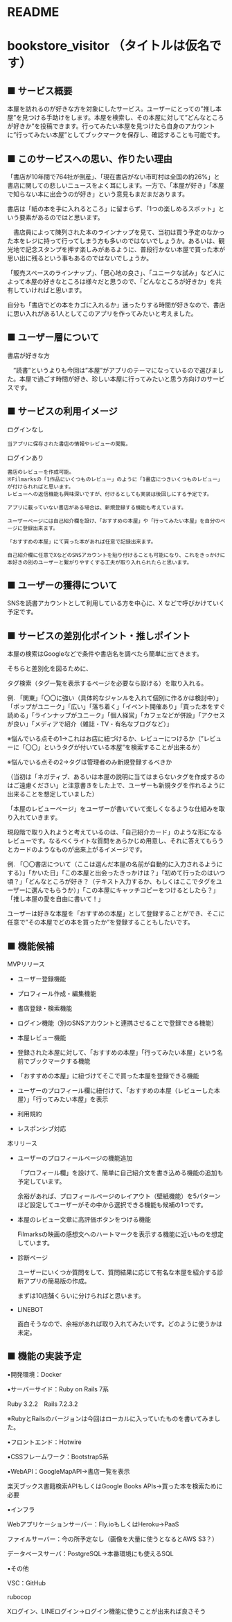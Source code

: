 # README

# bookstore_visitor （タイトルは仮名です）

## ■ サービス概要

本屋を訪れるのが好きな方を対象にしたサービス。ユーザーにとっての”推し本屋”を見つける手助けをします。本屋を検索し、その本屋に対して”どんなところが好きか”を投稿できます。行ってみたい本屋を見つけたら自身のアカウントに”行ってみたい本屋”としてブックマークを保存し、確認することも可能です。

## ■ このサービスへの思い、作りたい理由

「書店が10年間で764社が倒産」、「現在書店がない市町村は全国の約26%」と書店に関しての悲しいニュースをよく耳にします。一方で、「本屋が好き」「本屋で知らない本に出会うのが好き」という意見もまだまだあります。

書店は「紙の本を手に入れるところ」に留まらず、「1つの楽しめるスポット」という要素があるのではと思います。

　書店員によって陳列された本のラインナップを見て、当初は買う予定のなかった本をレジに持って行ってしまう方も多いのではないでしょうか。あるいは、観光地で記念スタンプを押す楽しみがあるように、普段行かない本屋で買った本が思い出に残るという事もあるのではないでしょうか。

「販売スペースのラインナップ」、「居心地の良さ」、「ユニークな試み」など人によって本屋の好きなところは様々だと思うので、「どんなところが好きか」を共有していければと思います。

自分も「書店でどの本をカゴに入れるか」迷ったりする時間が好きなので、書店に思い入れがある1人としてこのアプリを作ってみたいと考えました。

## ■ ユーザー層について

書店が好きな方

　”読書”というよりも今回は”本屋”がアプリのテーマになっているので選びました。本屋で過ごす時間が好き、珍しい本屋に行ってみたいと思う方向けのサービスです。

## ■ サービスの利用イメージ

ログインなし

    当アプリに保存された書店の情報やレビューの閲覧。

ログインあり

    書店のレビューを作成可能。
    ※Filmarksの「1作品にいくつものレビュー」のように「1書店につきいくつものレビュー」が付けられればと思います。
    レビューへの返信機能も興味深いですが、付けるとしても実装は後回しにする予定です。

    アプリに載っていない書店がある場合は、新規登録する機能も考えています。

    ユーザーページには自己紹介欄を設け、「おすすめの本屋」や「行ってみたい本屋」を自分のページに登録出来ます。

    「おすすめの本屋」にて買った本があれば任意で記録出来ます。

    自己紹介欄に任意でXなどのSNSアカウントを貼り付けることも可能になり、これをきっかけに本好きの別のユーザーと繋がりやすくする工夫が取り入れられたらと思います。

## ■ ユーザーの獲得について

SNSを読書アカウントとして利用している方を中心に、X などで呼びかけていく予定です。

## ■ サービスの差別化ポイント・推しポイント

本屋の検索はGoogleなどで条件や書店名を調べたら簡単に出てきます。

そちらと差別化を図るために、

タグ検索（タグ一覧を表示するページを必要なら設ける）を取り入れる。

例. 「関東」「〇〇に強い（具体的なジャンルを入れて個別に作るかは検討中）」「ポップがユニーク」「広い」「落ち着く」「イベント開催あり」「買った本をすぐ読める」「ラインナップがユニーク」「個人経営」「カフェなどが併設」「アクセスが良い」「メディアで紹介（雑誌・TV・有名なブログなど）」

※悩んでいる点その1→これはお店に紐づけるか、レビューにつけるか（”レビューに「〇〇」というタグが付いている本屋”を検索することが出来るか）

※悩んでいる点その2→タグは管理者のみ新規登録するべきか

（当初は「ネガティブ、あるいは本屋の説明に当てはまらないタグを作成するのはご遠慮ください」と注意書きをした上で、ユーザーも新規タグを作れるように出来ることを想定していました）

「本屋のレビューページ」をユーザーが書いていて楽しくなるような仕組みを取り入れていきます。

現段階で取り入れようと考えているのは、「自己紹介カード」のような形になるレビューです。なるべくライトな質問をあらかじめ用意し、それに答えてもらうとカードのようなものが出来上がるイメージです。

例. 「〇〇書店について（ここは選んだ本屋の名前が自動的に入力されるようにする）」「かいた日」「この本屋と出会ったきっかけは？」「初めて行ったのはいつ頃？」「どんなところが好き？（テキスト入力するか、もしくはここでタグをユーザーに選んでもらうか）」「この本屋にキャッチコピーをつけるとしたら？」「推し本屋の愛を自由に書いて！」

ユーザーは好きな本屋を「おすすめの本屋」として登録することができ、そこに任意で”その本屋でどの本を買ったか”を登録することもしたいです。

## ■ 機能候補

MVPリリース

- ユーザー登録機能

- プロフィール作成・編集機能

- 書店登録・検索機能

- ログイン機能（別のSNSアカウントと連携させることで登録できる機能）

- 本屋レビュー機能

- 登録された本屋に対して、「おすすめの本屋」「行ってみたい本屋」という名前でブックマークする機能

- 「おすすめの本屋」に紐づけてそこで買った本屋を登録できる機能

- ユーザーのプロフィール欄に紐付けて、「おすすめの本屋（レビューした本屋）」「行ってみたい本屋」を表示

- 利用規約

- レスポンシブ対応



本リリース

- ユーザーのプロフィールページの機能追加


    「プロフィール欄」を設けて、簡単に自己紹介文を書き込める機能の追加も予定しています。

    余裕があれば、プロフィールページのレイアウト（壁紙機能）を5パターンほど設定してユーザーがその中から選択できる機能も候補の1つです。

- 本屋のレビュー文章に高評価ボタンをつける機能

    Filmarksの映画の感想文へのハートマークを表示する機能に近いものを想定しています。

- 診断ページ

    ユーザーにいくつか質問をして、質問結果に応じて有名な本屋を紹介する診断アプリの簡易版の作成。

    まずは10店舗くらいに分けらればと思います。

- LINEBOT

    面白そうなので、余裕があれば取り入れてみたいです。どのように使うかは未定。

## ■ 機能の実装予定

▪️開発環境：Docker

▪️サーバーサイド：Ruby on Rails 7系

Ruby 3.2.2　Rails 7.2.3.2

※RubyとRailsのバージョンは今回はローカルに入っていたものを書いてみました。

▪️フロントエンド：Hotwire

▪️CSSフレームワーク：Bootstrap5系

▪️WebAPI：GoogleMapAPI→書店一覧を表示

楽天ブックス書籍検索APIもしくはGoogle Books APIs→買った本を検索ために必要

▪️インフラ

Webアプリケーションサーバー：Fly.ioもしくはHeroku→PaaS

ファイルサーバー：今の所予定なし（画像を大量に使うとなるとAWS S3？）

データベースサーバ：PostgreSQL→本番環境にも使えるSQL

▪️その他

VSC：GitHub

rubocop

Xログイン、LINEログイン→ログイン機能に使うことが出来れば良さそう